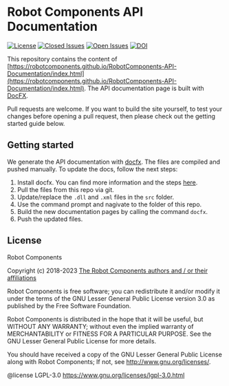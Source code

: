 # Robot Components API Documentation

[![License](https://img.shields.io/github/license/RobotComponents/RobotComponents-API-Documentation)]()
[![Closed Issues](https://img.shields.io/github/issues-raw/RobotComponents/RobotComponents-API-Documentation)]()
[![Open Issues](https://img.shields.io/github/issues-closed-raw/RobotComponents/RobotComponents-API-Documentation)]()
<a href="https://doi.org/10.5281/zenodo.5773814"><img src="https://zenodo.org/badge/DOI/10.5281/zenodo.5773814.svg" alt="DOI"></a>

This repository contains the content of [https://robotcomponents.github.io/RobotComponents-API-Documentation/index.html](https://robotcomponents.github.io/RobotComponents-API-Documentation/index.html). The API documentation page is built with [DocFX](https://dotnet.github.io/docfx/). 

Pull requests are welcome. If you want to build the site yourself, to test your changes before opening a pull request, then please check out the getting started guide below. 

## Getting started

We generate the API documentation with [docfx](https://dotnet.github.io/docfx/). The files are compiled and pushed manually. To update the docs, follow the next steps: 

1) Install docfx. You can find more information and the steps [here](https://dotnet.github.io/docfx/tutorial/walkthrough/walkthrough_create_a_docfx_project.html).
2) Pull the files from this repo via git. 
3) Update/replace the `.dll` and `.xml` files in the `src` folder. 
4) Use the command prompt and nagivate to the folder of this repo.
5) Build the new documentation pages by calling the command `docfx`. 
6) Push the updated files. 

## License
Robot Components

Copyright (c) 2018-2023 [The Robot Components authors and / or their affiliations](https://github.com/RobotComponents/RobotComponents/blob/master/AUTHORS.md)

Robot Components is free software; you can redistribute it and/or modify it under the terms of the GNU Lesser General Public License version 3.0 as published by the Free Software Foundation. 

Robot Components is distributed in the hope that it will be useful, but WITHOUT ANY WARRANTY; without even the implied warranty of MERCHANTABILITY or FITNESS FOR A PARTICULAR PURPOSE. See the GNU Lesser General Public License for more details.

You should have received a copy of the GNU Lesser General Public License along with Robot Components; If not, see <http://www.gnu.org/licenses/>.

@license LGPL-3.0 <https://www.gnu.org/licenses/lgpl-3.0.html>
